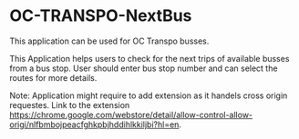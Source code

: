 # OC-TRANSPO-NextBus

This application can be used for OC Transpo busses.

This Application helps users to check for the next trips of available busses from a bus stop. User should enter bus stop number and can select the routes for more details.

Note: Application might require to add extension as it handels cross origin requestes. Link to the extension https://chrome.google.com/webstore/detail/allow-control-allow-origi/nlfbmbojpeacfghkpbjhddihlkkiljbi?hl=en. 